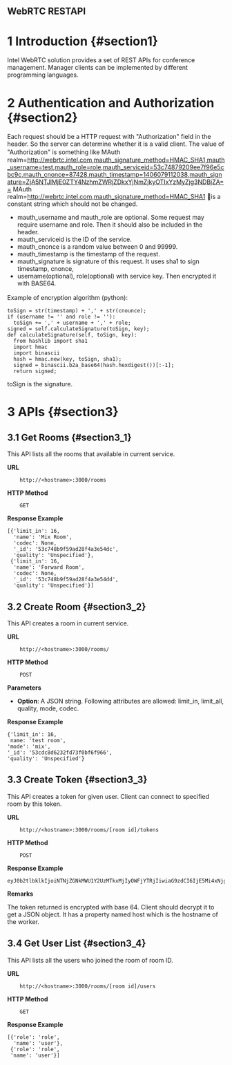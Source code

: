 WebRTC RESTAPI
-------
# 1 Introduction {#section1}
Intel WebRTC solution provides a set of REST APIs for conference management. Manager clients can be implemented by different programming languages.

# 2 Authentication and Authorization {#section2}
Each request should be a HTTP request with "Authorization" field in the header. So the server can determine whether it is a valid client. The value of "Authorization" is something like
MAuth　realm=http://webrtc.intel.com,mauth_signature_method=HMAC_SHA1,mauth_username=test,mauth_role=role,mauth_serviceid=53c74879209ee7f96e5cbc9c,mauth_cnonce=87428,mauth_timestamp=1406079112038,mauth_signature=ZjA5NTJlMjE0ZTY4NzhmZWRjZDkxYjNmZjkyOTIxYzMyZjg3NDBjZA==
MAuth realm=http://webrtc.intel.com,mauth_signature_method=HMAC_SHA1 is a constant string which should not be changed.

 - mauth_username and mauth_role are optional. Some request may require username and role. Then it should also be included in the header.
 - mauth_serviceid is the ID of the service.
 - mauth_cnonce is a random value between 0 and 99999.
 - mauth_timestamp is the timestamp of the request.
 - mauth_signature is signature of this request. It uses sha1 to sign timestamp, cnonce,
 - username(optional), role(optional) with service key. Then encrypted it with BASE64.

Example of encryption algorithm (python):　
~~~~~~~~~~~~~{.py}
toSign = str(timestamp) + ',' + str(cnounce);
if (username != '' and role != ''):
  toSign += ',' + username + ',' + role;
signed = self.calculateSignature(toSign, key);
def calculateSignature(self, toSign, key):
  from hashlib import sha1
  import hmac
  import binascii
  hash = hmac.new(key, toSign, sha1);
  signed = binascii.b2a_base64(hash.hexdigest())[:-1];
  return signed;
~~~~~~~~~~~~~

toSign is the signature.

# 3 APIs {#section3}

## 3.1 Get Rooms {#section3_1}

This API lists all the rooms that available in current service.

**URL**

        http://<hostname>:3000/rooms

**HTTP Method**

        GET

**Response Example**

~~~~~~~~~~~~~{.js}
[{'limit_in': 16,
  'name': 'Mix Room',
  'codec': None,
  '_id': '53c748b9f59ad28f4a3e54dc',
  'quality': 'Unspecified'},
 {'limit_in': 16,
  'name': 'Forward Room',
  'codec': None,
  '_id': '53c748b9f59ad28f4a3e54dd',
  'quality': 'Unspecified'}]
~~~~~~~~~~~~~

## 3.2 Create Room {#section3_2}

This API creates a room in current service.

**URL**

        http://<hostname>:3000/rooms/

**HTTP Method**

        POST

**Parameters**

 - **Option**: A JSON string.  Following attributes are allowed: limit_in, limit_all, quality, mode, codec.

**Response Example**

~~~~~~~~~~~~~{.js}
{'limit_in': 16,
 name: 'test room',
'mode': 'mix',
'_id': '53cdc8d6232fd73f0bf6f966',
'quality': 'Unspecified'}
~~~~~~~~~~~~~

## 3.3 Create Token {#section3_3}

This API creates a token for given user. Client can connect to specified room by this token.

**URL**

        http://<hostname>:3000/rooms/[room id]/tokens

**HTTP Method**

        POST

**Response Example**

~~~~~~~~~~~~~{.js}
eyJ0b2tlbklkIjoiNTNjZGNkMWU1Y2UzMTkxMjIyOWFjYTRjIiwiaG9zdCI6IjE5Mi4xNjguNDIuODg6ODA4MCIsInNpZ25hdHVyZSI6Ik1qQmhOVFZtWTJKa1pqZGhOMkk0T0RGa1lqTXhObUV5T1dVNE9USmtPVGt3TmpkbVpHRXdNUT09In0=
~~~~~~~~~~~~~

**Remarks**

The token returned is encrypted with base 64. Client should decrypt it to get a JSON object. It has a property named host which is the hostname of the worker.

## 3.4 Get User List {#section3_4}

This API lists all the users who joined the room of room ID.

**URL**

        http://<hostname>:3000/rooms/[room id]/users

**HTTP Method**

        GET

**Response Example**

~~~~~~~~~~~~~{.js}
[{'role': 'role',
  'name': 'user'},
 {'role': 'role',
 'name': 'user'}]
~~~~~~~~~~~~~
